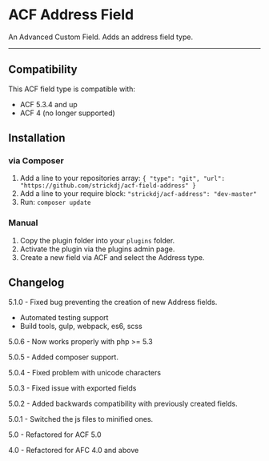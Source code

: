 # ACF Address Field

An Advanced Custom Field. Adds an address field type. 

-----------------------

## Compatibility

This ACF field type is compatible with:

* ACF 5.3.4 and up
* ACF 4 (no longer supported)

## Installation

### via Composer
1. Add a line to your repositories array:
`{ "type": "git", "url": "https://github.com/strickdj/acf-field-address" }`
2. Add a line to your require block:
`"strickdj/acf-address": "dev-master"`
3. Run: `composer update`

### Manual

1. Copy the plugin folder into your `plugins` folder.
2. Activate the plugin via the plugins admin page.
3. Create a new field via ACF and select the Address type.

## Changelog
5.1.0 - Fixed bug preventing the creation of new Address fields.

  - Automated testing support
  - Build tools, gulp, webpack, es6, scss

5.0.6 - Now works properly with php >= 5.3

5.0.5 - Added composer support.

5.0.4 - Fixed problem with unicode characters

5.0.3 - Fixed issue with exported fields

5.0.2 - Added backwards compatibility with previously created fields.

5.0.1 - Switched the js files to minified ones.

5.0 - Refactored for ACF 5.0

4.0 - Refactored for AFC 4.0 and above
